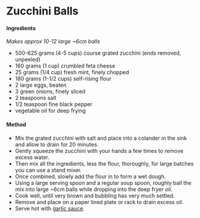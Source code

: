 # Zucchini Balls

#### Ingredients

*Makes approx 10-12 large ~6cm balls*

* 500-625 grams (4-5 cups) course grated zucchini (ends removed, unpeeled)
* 160 grams (1 cup) crumbled feta cheese
* 25 grams (1/4 cup) fresh mint, finely chopped
* 180 grams (1-1/2 cups) self-rising flour
* 2 large eggs, beaten
* 3 green onions, finely sliced
* 2 teaspoons salt
* 1/2 teaspoon fine black pepper
* vegetable oil for deep frying


#### Method

* Mix the grated zucchini with salt and place into a colander in the sink and allow to drain for 20 minutes.
* Gently squeeze the zucchini with your hands a few times to remove excess water.
* Then mix all the ingredients, less the flour, thoroughly, for large batches you can use a stand mixer.
* Once combined, slowly add the flour in to form a wet dough.
* Using a large serving spoon and a regular soup spoon, roughly ball the mix into large ~6cm balls while dropping into the deep fryer oil.
* Cook well, until very brown and bubbling has very much settled.
* Remove and place on a paper lined plate or rack to drain excess oil.
* Serve hot with [garlic sauce](../sauces/).
